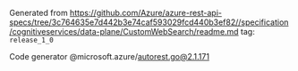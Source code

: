 Generated from https://github.com/Azure/azure-rest-api-specs/tree/3c764635e7d442b3e74caf593029fcd440b3ef82//specification/cognitiveservices/data-plane/CustomWebSearch/readme.md tag: `release_1_0`

Code generator @microsoft.azure/autorest.go@2.1.171


